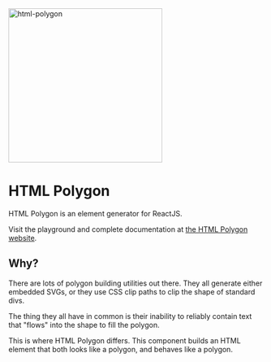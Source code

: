 <img width="303" alt="html-polygon" src="https://github.com/sambauers/html-polygon/assets/1025156/c5ee5aa5-fb76-428e-89f4-db3fcd096284">

# HTML Polygon

HTML Polygon is an element generator for ReactJS.

Visit the playground and complete documentation at [the HTML Polygon website](https://html-polygon.sambauers.com).

## Why?

There are lots of polygon building utilities out there. They all generate
either embedded SVGs, or they use CSS clip paths to clip the shape of standard
divs.

The thing they all have in common is their inability to reliably contain text
that "flows" into the shape to fill the polygon.

This is where HTML Polygon differs. This component builds an HTML element that
both looks like a polygon, and behaves like a polygon.
